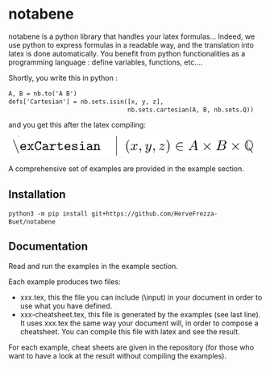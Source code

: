 # notabene

notabene is a python library that handles your latex formulas... Indeed, we use python to express formulas in a readable way, and the translation into latex is done automatically. You benefit from python functionalities as a programming language : define variables, functions, etc....

Shortly, you write this in python :

```
A, B = nb.to('A B')
defs['Cartesian'] = nb.sets.isin([x, y, z],
                                 nb.sets.cartesian(A, B, nb.sets.Q))
```

and you get this after the latex compiling:

![(from the cheat sheet)](./internal/nb-example-001.png)

A comprehensive set of examples are provided in the example section.

## Installation

```
python3 -m pip install git+https://github.com/HerveFrezza-Buet/notabene
```

## Documentation

Read and run the examples in the example section.

Each example produces two files:
- xxx.tex, this the file you can include (\input) in your document in order to use what you have defined.
- xxx-cheatsheet.tex, this file is generated by the examples (see last line). It uses xxx.tex the same way your document will, in order to compose a cheatsheet. You can compile this file with latex and see the result.

For each example, cheat sheets are given in the repository (for those who want to have a look at the result without compiling the examples).
